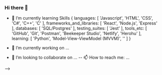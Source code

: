 ### Hi there 👋
- 🌱 I’m currently learning 
Skills {
  languages: [ 'Javascript', 'HTML', 'CSS', 'C#', 'C++', 'C' ],
  frameworks_and_libraries: [ 'React', 'Node.js', 'Express' ],
  databases: [ 'SQL/Postgres' ],
  testing_suites: [ 'Jest' ],
  tools_etc: [ 'GitHub', 'Git', 'Postman', 'Beekeeper Studio', 'Netlify', 'Herohu' ],
  learning: [ 'Python', 'Model-View-ViewModel (MVVM)', '' ]
 }
 
 - 🔭 I’m currently working on ...
- 👯 I’m looking to collaborate on ...
-- 📫 How to reach me: ...

-->
